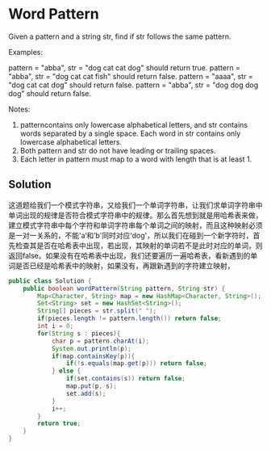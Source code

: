 # Word Pattern

Given a pattern and a string str, find if str follows the same pattern.

Examples:

pattern = "abba", str = "dog cat cat dog" should return true.
pattern = "abba", str = "dog cat cat fish" should return false.
pattern = "aaaa", str = "dog cat cat dog" should return false.
pattern = "abba", str = "dog dog dog dog" should return false.

Notes:

1. patterncontains only lowercase alphabetical letters, and str contains words separated by a single space. Each word in str contains only lowercase alphabetical letters.
2. Both pattern and str do not have leading or trailing spaces.
3. Each letter in pattern must map to a word with length that is at least 1.

## Solution
这道题给我们一个模式字符串，又给我们一个单词字符串，让我们求单词字符串中单词出现的规律是否符合模式字符串中的规律。那么首先想到就是用哈希表来做，建立模式字符串中每个字符和单词字符串每个单词之间的映射，而且这种映射必须是一对一关系的，不能'a‘和’b'同时对应‘dog'，所以我们在碰到一个新字符时，首先检查其是否在哈希表中出现，若出现，其映射的单词若不是此时对应的单词，则返回false。如果没有在哈希表中出现，我们还要遍历一遍哈希表，看新遇到的单词是否已经是哈希表中的映射，如果没有，再跟新遇到的字符建立映射，

```java
public class Solution {
    public boolean wordPattern(String pattern, String str) {
        Map<Character, String> map = new HashMap<Character, String>();
        Set<String> set = new HashSet<String>();
        String[] pieces = str.split(" ");
        if(pieces.length != pattern.length()) return false;
        int i = 0;
        for(String s : pieces){
            char p = pattern.charAt(i);
            System.out.println(p);
            if(map.containsKey(p)){
                if(!s.equals(map.get(p))) return false;
            } else {
                if(set.contains(s)) return false;
                map.put(p, s);
                set.add(s);
            }
            i++;
        }
        return true;
    }
}
```